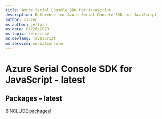 ```yaml
---
title: Azure Serial Console SDK for JavaScript
description: Reference for Azure Serial Console SDK for JavaScript
author: xirzec
ms.author: jeffish
ms.data: 07/26/2023
ms.topic: reference
ms.devlang: javascript
ms.service: serialconsole
---
```

# Azure Serial Console SDK for JavaScript - latest
## Packages - latest
[!INCLUDE [packages](serial-console-index.md)]